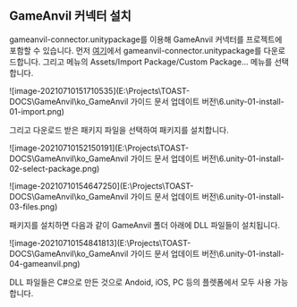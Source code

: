 ## GameAnvil 커넥터 설치

gameanvil-connector.unitypackage를 이용해 GameAnvil 커넥터를 프로젝트에 포함할 수 있습니다. 먼저 [여기](https://static.toastoven.net/prod_gameanvil/files/gameanvil-connector.unitypackage)에서 gameanvil-connector.unitypackage를 다운로드합니다. 그리고 메뉴의 Assets/Import Package/Custom Package... 메뉴를 선택합니다. 

![image-20210710151710535](E:\Projects\TOAST-DOCS\GameAnvil\ko\_GameAnvil 가이드 문서 업데이트 버전\6.unity-01-install-01-import.png)

그리고 다운로드 받은 패키지 파일을 선택하여 패키지를 설치합니다.

![image-20210710152150191](E:\Projects\TOAST-DOCS\GameAnvil\ko\_GameAnvil 가이드 문서 업데이트 버전\6.unity-01-install-02-select-package.png)

![image-20210710154647250](E:\Projects\TOAST-DOCS\GameAnvil\ko\_GameAnvil 가이드 문서 업데이트 버전\6.unity-01-install-03-files.png)

 패키지를 설치하면 다음과 같이 GameAnvil 폴더 아래에 DLL 파일들이 설치됩니다. 

![image-20210710154841813](E:\Projects\TOAST-DOCS\GameAnvil\ko\_GameAnvil 가이드 문서 업데이트 버전\6.unity-01-install-04-gameanvil.png)

DLL 파일들은 C#으로 만든 것으로 Andoid, iOS, PC 등의 플렛폼에서 모두 사용 가능합니다. 

